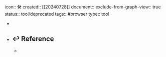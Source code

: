 icon:: 🛠
created:: [[20240728]]
document:: 
exclude-from-graph-view:: true
status:: tool/deprecated
tags:: #browser 
type:: tool

-
- ## ↩ Reference
  -